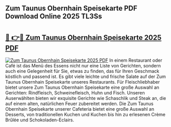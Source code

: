 ## Zum Taunus Obernhain Speisekarte PDF Download Online 2025 TL3Ss

# <h2><a href="http://gcdadtu.nevu.top/?p=Zum+Taunus+Obernhain+Speisekarte">🔗 👉🔴 Zum Taunus Obernhain Speisekarte 2025 PDF</a></h2>

[![Zum Taunus Obernhain Speisekarte 2025 PDF](https://i.imgur.com/dBaPXMq.png)](http://gcdadtu.nevu.top/?p=Zum+Taunus+Obernhain+Speisekarte)
In einem Restaurant oder Café ist das Menü des Essens nicht nur eine Liste von Gerichten, sondern auch eine Gelegenheit für Sie, etwas zu finden, das für Ihren Geschmack köstlich und passend ist. Es gibt viele leichte und frische Salate auf der Zum Taunus Obernhain Speisekarte unseres Restaurants. Für Fleischliebhaber bietet unsere Zum Taunus Obernhain Speisekarte eine große Auswahl an Gerichten: Rindfleisch, Schweinefleisch, Huhn und Fisch. Unseren Auserwählten bieten wir exquisite Gerichte wie Schaschlik und Steak an, die auf einem alten, natürlichen Feuer zubereitet werden. Die Zum Taunus Obernhain Speisekarte unserer Cafeteria bietet eine große Auswahl an Desserts, von traditionellen Kuchen und Kuchen bis hin zu erlesenen Crème Brûlée und Schokoladen-Eclairs.
